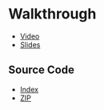 # Walkthrough

* [Video](http://cs50.tv/2011/fall/psets/3/walkthrough3.mp4)
* [Slides](http://cdn.cs50.net/2011/fall/psets/3/walkthrough3.pdf)

## Source Code

* [Index](http://cdn.cs50.net/2011/fall/psets/3/walkthrough3/)
* [ZIP](http://cdn.cs50.net/2011/fall/psets/3/walkthrough3.zip)

